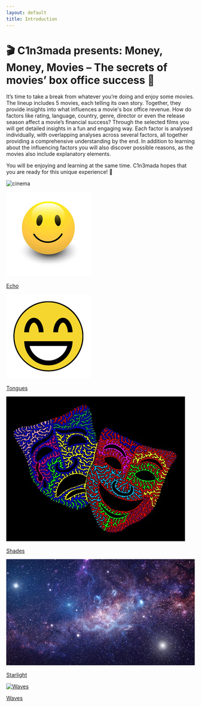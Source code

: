 ```yaml
---
layout: default
title: Introduction
---
```


# 🎬 C1n3mada presents: Money, Money, Movies – The secrets of movies’ box office success 🎥

It’s time to take a break from whatever you’re doing and enjoy some movies. The lineup includes 5 movies, each telling its own story. Together, they provide insights into what influences a movie's box office revenue. How do factors like rating, language, country, genre, director or even the release season affect a movie’s financial success? Through the selected films you will get detailed insights in a fun and engaging way. Each factor is analysed individually, with overlapping analyses across several factors, all together providing a comprehensive understanding by the end. In addition to learning about the influencing factors you will also discover possible reasons, as the movies also include explanatory elements.

You will be enjoying and learning at the same time. C1n3mada hopes that you are ready for this unique experience! 🍿

![cinema](https://github.com/user-attachments/assets/76839324-5bb2-4866-b176-56e2992d15cd)

<div class="movie-grid">
  <a href="./movies/echo">
    <img src="./assets/img/echo.jpg" alt="Echo">
    <p>Echo</p>
  </a>
  <a href="./movies/tongues">
    <img src="./assets/img/tongues.jpg" alt="Tongues">
    <p>Tongues</p>
  </a>
  <a href="./movies/shades">
    <img src="/assets/img/shades.jpg" alt="Shades">
    <p>Shades</p>
  </a>
  <a href="./movies/starlight">
    <img src="/assets/img/starlight.jpg" alt="Starlight">
    <p>Starlight</p>
  </a>
  <a href="./movies/waves">
    <img src="/assets/img/waves.jpg" alt="Waves">
    <p>Waves</p>
  </a>
  <!-- Add the other movies -->
</div>



